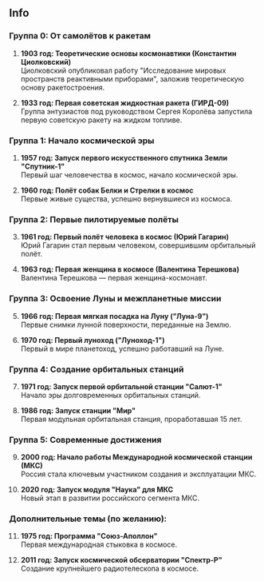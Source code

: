 ## Info

### Группа 0: От самолётов к ракетам
1. **1903 год: Теоретические основы космонавтики (Константин Циолковский)**  
   Циолковский опубликовал работу "Исследование мировых пространств реактивными приборами", заложив теоретическую основу ракетостроения.

2. **1933 год: Первая советская жидкостная ракета (ГИРД-09)**  
   Группа энтузиастов под руководством Сергея Королёва запустила первую советскую ракету на жидком топливе.

### Группа 1: Начало космической эры
1. **1957 год: Запуск первого искусственного спутника Земли "Спутник-1"**  
   Первый шаг человечества в космос, начало космической эры.

2. **1960 год: Полёт собак Белки и Стрелки в космос**  
   Первые живые существа, успешно вернувшиеся из космоса.

### Группа 2: Первые пилотируемые полёты
3. **1961 год: Первый полёт человека в космос (Юрий Гагарин)**  
   Юрий Гагарин стал первым человеком, совершившим орбитальный полёт.

4. **1963 год: Первая женщина в космосе (Валентина Терешкова)**  
   Валентина Терешкова — первая женщина-космонавт.

### Группа 3: Освоение Луны и межпланетные миссии
5. **1966 год: Первая мягкая посадка на Луну ("Луна-9")**  
   Первые снимки лунной поверхности, переданные на Землю.

6. **1970 год: Первый луноход ("Луноход-1")**  
   Первый в мире планетоход, успешно работавший на Луне.

### Группа 4: Создание орбитальных станций
7. **1971 год: Запуск первой орбитальной станции "Салют-1"**  
   Начало эры долговременных орбитальных станций.

8. **1986 год: Запуск станции "Мир"**  
   Первая модульная орбитальная станция, проработавшая 15 лет.

### Группа 5: Современные достижения
9. **2000 год: Начало работы Международной космической станции (МКС)**  
   Россия стала ключевым участником создания и эксплуатации МКС.

10. **2020 год: Запуск модуля "Наука" для МКС**  
   Новый этап в развитии российского сегмента МКС.

### Дополнительные темы (по желанию):
11. **1975 год: Программа "Союз-Аполлон"**  
   Первая международная стыковка в космосе.

12. **2011 год: Запуск космической обсерватории "Спектр-Р"**  
   Создание крупнейшего радиотелескопа в космосе.
